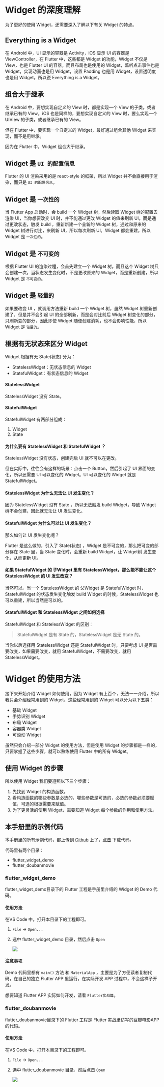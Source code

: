 # Widget 的深度理解

为了更好的使用 Widget，还需要深入了解以下有关 Widget 的特点。

## Everything is a Widget

在 Android 中，UI 显示的容器是 Activity，iOS 显示 UI 的容器是 ViewController，在 Flutter 中，这些都是 Widget 的功能，Widget 不仅是 View，也是 Flutter UI 的容器，而且布局也是使用的 Widget，监听点击事件也是 Widget，实现动画也是用 Widget，设置 Padding 也是用 Widget，设置透明度也是用 Widget，所以说 Everything is a Widget。

## 组合大于继承

在 Android 中，要想实现自定义的 View 时，都是实现一个 View 的子类，或者继承已有的 View。iOS 也是同样的，要想实现自定义的 View 时，要么实现一个 UIView 的子类，或者继承已有的 View。

但在 Flutter 中，要实现一个自定义的 Widget，最好通过组合其他 Widget 来实现，而不是用继承。

因为在 Flutter 中，Widget 组合大于继承。

## Widget 是 `UI 的配置信息`

Flutter 的 UI 渲染采用的是 react-style 的框架，所以 Widget 并不会直接用于渲染，而只是 `UI 的配置信息`。

## Widget 是 `一次性的`

当 Flutter App 启动时，会 build 一个 Widget 树，然后读取 Widget 树的配置去渲染 UI，当你想要改变 UI 时，并不能通过更改 Widget 的值来刷新 UI，而是通过更改状态，触发 build ，重新新建一个全新的 Widget 树，通过和原来的 Widget 树进行对比，来刷新 UI，所以每次刷新 UI，Widget 都会重建，所以 Widget 是 `一次性的`。

## Widget 是 `不可变的`

根据 Flutter UI 的渲染过程，会首先建立一个 Widget 树，而且这个 Widget 树只会创建一次，当状态发生变化时，不是更改原来的 Widget，而是重新创建，所以 Widget 是 `不可变的`。

## Widget 是 `轻量的`

如果要改变 UI ，就调用方法重新 build 一个 Widget 树，虽然 Widget 树重新创建了，但是并不会引起 UI 的全部刷新，而是会对比前后 Widget 树变化的部分，只刷新变的部分，因此即使 Widget 随便创建消耗，也不会影响性能，所以 Widget 是 `轻量的`。

## 根据有无状态来区分 Widget

Widget 根据有无 State(状态) 分为：

*   StatelessWidget：无状态信息的 Widget
*   StatefulWidget：有状态信息的 Widget

#### StatelessWidget

StatelessWidget 没有 State。

#### StatefulWidget

StatefulWidget 有两部分组成：

1.  Widget
2.  State

#### 为什么要有 StatelessWidget 和 StatefulWidget ？

StatelessWidget 没有状态，创建完后 UI 就不可以在更改。

但在实际中，往往会有这样的场景：点击一个 Button，然后引起了 UI 界面的变化，所以还需要 UI 可以变化的 Widget。UI 可以变化的 Widget 就是 StatefulWidget。

#### StatelessWidget 为什么无法让 UI 发生变化？

因为 StatelessWidget 没有 State ，所以无法触发 build Widget，导致 Widget 树不会创建，因此就无法让 UI 发生变化。

#### StatefulWidget 为什么可以让 UI 发生变化？

那么如何让 UI 发生变化呢？

Flutter 是这么做的，引入了 State(状态) ，Widget 是不可变的，那么把可变的部分存在 State 里，当 State 变化时，会重新 build Widget，让 Widget树 发生变化，从而更新 UI。

#### 如果 StatefulWidget 的 子Widget 里有 StatelessWidget，那么能不能让这个 StatelessWidget 的 UI 发生改变？

当然可以。当一个 StatelessWidget 的 父Widget 是 StatefulWidget 时，StatefulWidget 的状态发生变化触发 build Widget 的时候，StatelessWidget 也可以重建，所以当然是可以的。

#### StatefulWidget 和 StatelessWidget 之间如何选择

StatefulWidget 和 StatelessWidget 的区别：

> StatefulWidget 是有 State 的，StatelessWidget 是无 State 的。

当你以后选择用 StatelessWidget 还是 StatefulWidget 时，只要考虑 UI 是否需要改变，如果需要改变，就用 StatefulWidget，不需要改变，就用 StatelessWidget。

# Widget 的使用方法

接下来开始介绍 Widget 如何使用，因为 Widget 有上百个，无法一一介绍，所以我只会介绍经常用到的 Widget，这些经常用到的 Widget 可以分为以下五类：

*   基础 Widget
*   手势识别 Widget
*   布局 Widget
*   容器类 Widget
*   可滚动 Widget

虽然只会介绍一部分 Widget 的使用方法，但是使用 Widget 的步骤都是一样的，只要掌握了这些步骤，就可以熟练使用 Flutter 中的所有 Widget。

## 使用 Widget 的步骤

所以使用 Widget 我们要遵照以下三个步骤：

1.  先找到 Widget 的构造函数。
2.  看构造函数的哪些参数是必选的，哪些参数是可选的，必选的参数必须要赋值，可选的根据需要来赋值。
3.  为了更灵活的使用 Widget，需要知道 Widget 每个参数的作用和使用方法。

## 本手册里的示例代码

本手册里的所有示例代码，都上传到 [Github](https://github.com/koudle/The-Guide-to-the-Flutter) 上了，[点击](https://github.com/koudle/The-Guide-to-the-Flutter) 下载代码。

代码里有两个目录：

*   flutter\_widget\_demo
*   flutter\_doubanmovie

### flutter\_widget\_demo

flutter\_widget\_demo目录下的 Flutter 工程是手册里介绍的 Widget 的 Demo 代码。

#### 使用方法

在VS Code 中，打开本目录下的工程即可。

1.  `File` -> `Open...`
    
2.  选中 flutter\_widget\_demo 目录，然后点击 `Open`
    
    ![](//images.weserv.nl/?url=user-gold-cdn.xitu.io/2019/4/17/16a2aa70cc13bdcf?w=1690&h=988&f=jpeg&s=194514)
    

#### 注意事项

Demo 代码里都有 `main()` 方法 和 `MaterialApp` ，主要是为了方便读者复制代码，在自己的独立 Flutter APP 里运行，在实际开发 APP 过程中，不会这样子开发。

想要知道 Flutter APP 实际如何开发，请看 `Flutter实战篇`。

### flutter\_doubanmovie

flutter\_doubanmovie目录下的 Flutter 工程是 Flutter 实战里仿写的豆瓣电影APP的代码。

#### 使用方法

在VS Code 中，打开本目录下的工程即可。

1.  `File` -> `Open...`
    
2.  选中 flutter\_doubanmovie 目录，然后点击 `Open`
    
    ![](//images.weserv.nl/?url=user-gold-cdn.xitu.io/2019/4/17/16a2aa75ca9303cb?w=1690&h=988&f=jpeg&s=194659)